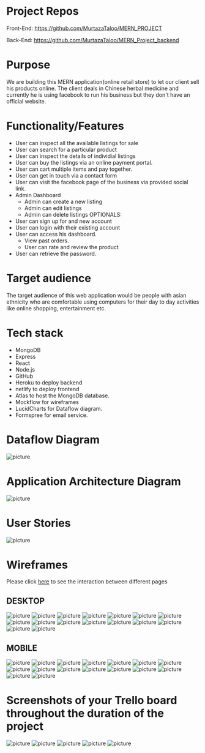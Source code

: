 # Project Repos

Front-End: https://github.com/MurtazaTaloo/MERN_PROJECT

Back-End: https://github.com/MurtazaTaloo/MERN_Project_backend

# Purpose

We are building this MERN application(online retail store) to let our client sell his products online. The client deals in Chinese herbal medicine and currently he is using facebook to run his business but they don't have an official website.

# Functionality/Features

- User can inspect all the available listings for sale
- User can search for a particular product
- User can inspect the details of individial listings
- User can buy the listings via an online payment portal.
- User can cart multiple items and pay together.
- User can get in touch via a contact form
- User can visit the facebook page of the business via provided social link.
- Admin Dashboard
  - Admin can create a new listing
  - Admin can edit listings
  - Admin can delete listings
    OPTIONALS:
- User can sign up for and new account
- User can login with their existing account
- User can access his dashboard.
  - View past orders.
  - User can rate and review the product
- User can retrieve the password.

# Target audience

The target audience of this web application would be people with asian ethnicity who are comfortable using computers for their day to day activities like online shopping, entertainment etc.

# Tech stack

- MongoDB
- Express
- React
- Node.js
- GitHub
- Heroku to deploy backend
- netlify to deploy frontend
- Atlas to host the MongoDB database.
- Mockflow for wireframes
- LucidCharts for Dataflow diagram.
- Formspree for email service.

# Dataflow Diagram

![picture](docs/Data_Flow_Diagram.jpeg)

# Application Architecture Diagram

![picture](docs/Application_architecture_diagram.jpg)

# User Stories

![picture](docs/User_Story.jpg)

# Wireframes

Please click [here](https://wireframepro.mockflow.com/view/M53e10f0f85cbc2d86b9fcb2a93f130461579131612140#/page/f3885e629ccf4046a3229762644c3b26) to see the interaction between different pages

## DESKTOP

![picture](docs/Wireframes_Desktop/Home_Page.png)
![picture](docs/Wireframes_Desktop/About_us_Page.png)
![picture](docs/Wireframes_Desktop/Contact_Page.png)
![picture](docs/Wireframes_Desktop/Product_Page.png)
![picture](docs/Wireframes_Desktop/Individual_Product_Page.png)
![picture](docs/Wireframes_Desktop/Cart_Page.png)
![picture](docs/Wireframes_Desktop/Payment_Page.png)
![picture](docs/Wireframes_Desktop/Thank_You_Page.png)
![picture](docs/Wireframes_Desktop/Admin_dashboard_Page.png)
![picture](docs/Wireframes_Desktop/Listings_Page.png)
![picture](docs/Wireframes_Desktop/Edit_Listings_Page.png)
![picture](docs/Wireframes_Desktop/User_Sign_Up.png)
![picture](docs/Wireframes_Desktop/Sign_in_Page.png)
![picture](docs/Wireframes_Desktop/User_Dashboard.png)
![picture](docs/Wireframes_Desktop/Review_Page.png)
![picture](docs/Wireframes_Desktop/Forgot_Password_Page.png)

## MOBILE

![picture](docs/Wireframes_Mobile/Home_Page_Mobile.png)
![picture](docs/Wireframes_Mobile/About_us_Page_Mobile.png)
![picture](docs/Wireframes_Mobile/Contact_Page_Mobile.png)
![picture](docs/Wireframes_Mobile/Product_Page_Mobile.png)
![picture](docs/Wireframes_Mobile/Individual_Product_Page_Mobile.png)
![picture](docs/Wireframes_Mobile/Cart_Page_Mobile.png)
![picture](docs/Wireframes_Mobile/Payment_Page_Mobile.png)
![picture](docs/Wireframes_Mobile/Thank_You_Page_Mobile.png)
![picture](docs/Wireframes_Mobile/Admin_dashboard_Page_Mobile.png)
![picture](docs/Wireframes_Mobile/Listings_Page_Mobile.png)
![picture](docs/Wireframes_Mobile/Edit_Listings_Page_Mobile.png)
![picture](docs/Wireframes_Mobile/User_Sign_Up_Mobile.png)
![picture](docs/Wireframes_Mobile/Sign_in_Page_Mobile.png)
![picture](docs/Wireframes_Mobile/User_Dashboard_Mobile.png)
![picture](docs/Wireframes_Mobile/Review_Page_Mobile.png)
![picture](docs/Wireframes_Mobile/Forgot_Password_Page_Mobile.png)

# Screenshots of your Trello board throughout the duration of the project

![picture](docs/TrelloScreenshots/1.png)
![picture](docs/TrelloScreenshots/2.png)
![picture](docs/TrelloScreenshots/3.png)
![picture](docs/TrelloScreenshots/4.png)
![picture](docs/TrelloScreenshots/5.png)
